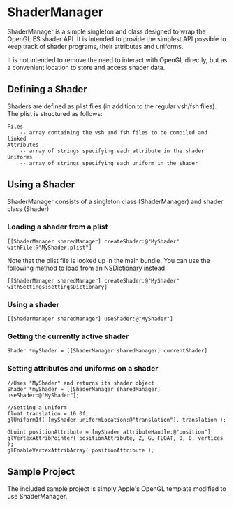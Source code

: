ShaderManager
=============

ShaderManager is a simple singleton and class designed to wrap the OpenGL ES shader API. It is intended to provide the simplest API possible to keep track of shader programs, their attributes and uniforms.

It is not intended to remove the need to interact with OpenGL directly, but as a convenient location to store and access shader data.

Defining a Shader
-----------------
Shaders are defined as plist files (in addition to the regular vsh/fsh files). The plist is structured as follows:

    Files
        -- array containing the vsh and fsh files to be compiled and linked
    Attributes
        -- array of strings specifying each attribute in the shader
    Uniforms
        -- array of strings specifying each uniform in the shader

Using a Shader
--------------
ShaderManager consists of a singleton class (ShaderManager) and shader class (Shader)

### Loading a shader from a plist
`[[ShaderManager sharedManager] createShader:@"MyShader" withFile:@"MyShader.plist"]`

Note that the plist file is looked up in the main bundle. You can use the following method to load from an NSDictionary instead.

`[[ShaderManager sharedManager] createShader:@"MyShader" withSettings:settingsDictionary]`

### Using a shader
`[[ShaderManager sharedManager] useShader:@"MyShader"]`

### Getting the currently active shader
`Shader *myShader = [[ShaderManager sharedManager] currentShader]`

### Setting attributes and uniforms on a shader

    //Uses "MyShader" and returns its shader object
    Shader *myShader = [[ShaderManager sharedManager] useShader:@"MyShader"];

    //Setting a uniform
    float translation = 10.0f;
    glUniform1f( [myShader uniformLocation:@"translation"], translation );

    GLuint positionAttribute = [myShader attributeHandle:@"position"];
    glVertexAttribPointer( positionAttribute, 2, GL_FLOAT, 0, 0, vertices );
    glEnableVertexAttribArray( positionAttribute );

Sample Project
--------------
The included sample project is simply Apple's OpenGL template modified to use ShaderManager.